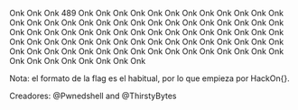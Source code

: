Onk Onk Onk
489
Onk Onk Onk Onk Onk Onk Onk Onk Onk Onk Onk Onk Onk Onk Onk Onk Onk Onk Onk Onk Onk Onk Onk Onk Onk Onk Onk Onk Onk Onk Onk Onk Onk Onk Onk Onk Onk Onk Onk Onk Onk Onk Onk Onk Onk Onk Onk Onk Onk Onk Onk Onk Onk Onk Onk Onk Onk Onk Onk Onk Onk Onk Onk Onk Onk Onk Onk Onk Onk Onk Onk Onk Onk Onk Onk Onk Onk Onk Onk Onk Onk Onk Onk Onk

Nota: el formato de la flag es el habitual, por lo que empieza por HackOn{}.

Creadores: @Pwnedshell and @ThirstyBytes
